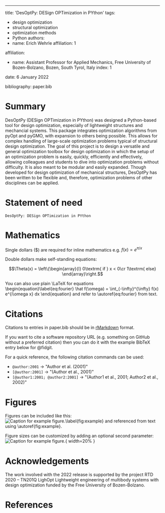 ---
title: 'DesOptPy: DESign OPTimization in PYthon'
tags:
  - design optimization
  - structural optimization
  - optimization methods
  - Python
authors:
  - name: Erich Wehrle
    affiliation: 1

affiliation:
 - name: Assistant Professor for Applied Mechanics, Free University of Bozen-Bolzano, Bozen, South Tyrol, Italy
   index: 1
   
date: 6 January 2022

bibliography: paper.bib

# Summary
DesOptPy (DESign OPTimization in PYthon) was designed a Python-based tool for design optimization, especially of lightweight structures and mechancial systems. This package integrates optimization algorithms from pyOpt and pyGMO, with expansion to others being possible. This allows for complex handling of large-scale optimization problems typical of structural design optimization. The goal of this project is to design a versatile and general optimization toolbox for design optimization in which the setup of an optimization problem is easily, quickly, efficiently and effectively, allowing colleagues and students to dive into optimization problems without difficulty. It is also meant to be modular and easily expanded. Though developed for design optimization of mechanical structures, DesOptPy has been written to be flexible and, therefore, optimization problems of other disciplines can be applied.


# Statement of need

`DesOptPy: DESign OPTimization in PYthon` 


# Mathematics

Single dollars ($) are required for inline mathematics e.g. $f(x) = e^{\pi/x}$

Double dollars make self-standing equations:

$$\Theta(x) = \left\{\begin{array}{l}
0\textrm{ if } x < 0\cr
1\textrm{ else}
\end{array}\right.$$

You can also use plain \LaTeX for equations
\begin{equation}\label{eq:fourier}
\hat f(\omega) = \int_{-\infty}^{\infty} f(x) e^{i\omega x} dx
\end{equation}
and refer to \autoref{eq:fourier} from text.

# Citations

Citations to entries in paper.bib should be in
[rMarkdown](http://rmarkdown.rstudio.com/authoring_bibliographies_and_citations.html)
format.

If you want to cite a software repository URL (e.g. something on GitHub without a preferred
citation) then you can do it with the example BibTeX entry below for @fidgit.

For a quick reference, the following citation commands can be used:
- `@author:2001`  ->  "Author et al. (2001)"
- `[@author:2001]` -> "(Author et al., 2001)"
- `[@author1:2001; @author2:2001]` -> "(Author1 et al., 2001; Author2 et al., 2002)"

# Figures

Figures can be included like this:
![Caption for example figure.\label{fig:example}](figure.png)
and referenced from text using \autoref{fig:example}.

Figure sizes can be customized by adding an optional second parameter:
![Caption for example figure.](figure.png){ width=20% }

# Acknowledgements
The work involved with the 2022 release is supported by the project RTD 2020 – TN201Q LighOpt Lightweight engineering of multibody systems with design optimization funded by the Free University of Bozen-Bolzano.

# References
